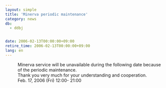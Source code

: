 ```yaml
---
layout: simple
title: 'Minerva periodic maintenance'
category: news
db:
  - ddbj


date: 2006-02-13T00:00:00+09:00
retire_time: 2006-02-13T00:00:00+09:00
lang: en
---
```


<dd>Minerva service will be unavailable during the following date because<br> of the periodic maintenance.<br> Thank you very much for your understanding and cooperation.
<dd>Feb. 17, 2006 (Fri) 12:00- 21:00</dd>
</dd>

